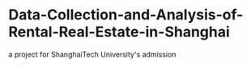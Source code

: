 # Data-Collection-and-Analysis-of-Rental-Real-Estate-in-Shanghai
a project for ShanghaiTech University's admission
